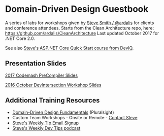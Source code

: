 # Domain-Driven Design Guestbook

A series of labs for workshops given by [Steve Smith / @ardalis](http://ardalis.com) for clients and conference attendees.
Starts from the Clean Architecture repo, here: https://github.com/ardalis/CleanArchitecture
Last updated October 2017 for .NET Core 2.0.

See also [Steve's ASP.NET Core Quick Start course from DevIQ](http://aspnetcorequickstart.com).

## Presentation Slides

[2017 Codemash PreCompiler Slides](https://www.dropbox.com/s/6rv7tijl1jnwjh6/Domain-Driven%20ASP.NET%20Core%20Applications.pdf?dl=0)

[2016 October DevIntersection Workshop Slides](https://dl.dropboxusercontent.com/u/14515711/Domain-Driven%20ASP.NET%20Core%20Applications.pdf)

## Additional Training Resources

- [Domain-Driven Design Fundamentals](https://www.pluralsight.com/courses/domain-driven-design-fundamentals) (Pluralsight)
- Custom Team Workshops - Onsite or Remote - [Contact Steve](http://ardalis.com/contact)
- [Steve's Weekly Tip Email Signup](http://ardalis.com/tips)
- [Steve's Weekly Dev Tips podcast](http://www.weeklydevtips.com)

